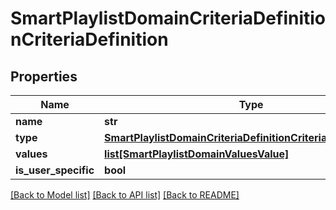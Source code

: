 # SmartPlaylistDomainCriteriaDefinitionCriteriaDefinition

## Properties
Name | Type | Description | Notes
------------ | ------------- | ------------- | -------------
**name** | **str** |  | [optional] 
**type** | [**SmartPlaylistDomainCriteriaDefinitionCriteriaDefinitionType**](SmartPlaylistDomainCriteriaDefinitionCriteriaDefinitionType.md) |  | [optional] 
**values** | [**list[SmartPlaylistDomainValuesValue]**](SmartPlaylistDomainValuesValue.md) |  | [optional] 
**is_user_specific** | **bool** |  | [optional] 

[[Back to Model list]](../README.md#documentation-for-models) [[Back to API list]](../README.md#documentation-for-api-endpoints) [[Back to README]](../README.md)

